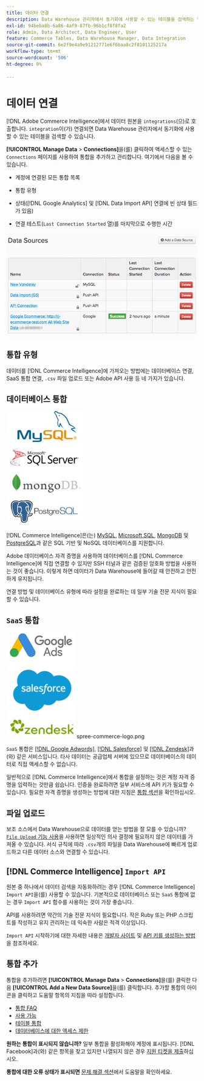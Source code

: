 ```yaml
---
title: 데이터 연결
description: Data Warehouse 관리자에서 동기화에 사용할 수 있는 테이블을 검색하는 방법을 알아봅니다.
exl-id: 94beba8b-6a86-4af9-87fb-96b1cf8f8fa2
role: Admin, Data Architect, Data Engineer, User
feature: Commerce Tables, Data Warehouse Manager, Data Integration
source-git-commit: 6e2f9e4a9e91212771e6f6baa8c2f8101125217a
workflow-type: tm+mt
source-wordcount: '506'
ht-degree: 0%

---
```


# 데이터 연결

[!DNL Adobe Commerce Intelligence]에서 데이터 원본을 `integrations`(으)로 호출합니다. `integration`이(가) 연결되면 Data Warehouse 관리자에서 동기화에 사용할 수 있는 테이블을 검색할 수 있습니다.

**[!UICONTROL Manage Data** > **Connections]**&#x200B;을(를) 클릭하여 액세스할 수 있는 `Connections` 페이지를 사용하여 통합을 추가하고 관리합니다. 여기에서 다음을 볼 수 있습니다.

* 계정에 연결된 모든 통합 목록

* 통합 유형

* 상태([!DNL Google Analytics] 및 [!DNL Data Import API] 연결에 빈 상태 필드가 있음)

* 연결 테스트(`Last Connection Started` 열)를 마지막으로 수행한 시간

![Data\_Sources\_Table.png](../../../assets/Data_Sources_Table.png)

## 통합 유형

데이터를 [!DNL Commerce Intelligence]에 가져오는 방법에는 데이터베이스 연결, SaaS 통합 연결, `.csv` 파일 업로드 또는 Adobe API 사용 등 네 가지가 있습니다.

## 데이터베이스 통합

![Database\_icons.jpg](../../../assets/Database_icons.jpg)

[!DNL Commerce Intelligence]은(는) [MySQL](../../importing-data/integrations/mysql-via-ssh-tunnel.md), [Microsoft SQL](../integrations/microsoft-sql-server.md), [MongoDB](../integrations/mongodb-via-ssh-tunnel.md) 및 [PostgreSQL](../integrations/postgresql.md)과 같은 SQL 기반 및 NoSQL 데이터베이스를 지원합니다.

Adobe 데이터베이스 자격 증명을 사용하여 데이터베이스를 [!DNL Commerce Intelligence]에 직접 연결할 수 있지만 SSH 터널과 같은 검증된 암호화 방법을 사용하는 것이 좋습니다. 이렇게 하면 데이터가 Data Warehouse에 들어갈 때 안전하고 안전하게 유지됩니다.

연결 방법 및 데이터베이스 유형에 따라 설정을 완료하는 데 일부 기술 전문 지식이 필요할 수 있습니다.

## `SaaS` 통합

![](../../../assets/SaaS_icons.jpg)spree-commerce-logo.png

`SaaS` 통합은 [[!DNL Google Adwords]](../integrations/google-adwords.md), [[!DNL Salesforce]](../integrations/salesforce.md) 및 [[!DNL Zendesk]](../integrations/zendesk.md)과(와) 같은 서비스입니다. 타사 데이터는 공급업체 서버에 있으므로 데이터베이스의 데이터로 직접 액세스할 수 없습니다.

일반적으로 [!DNL Commerce Intelligence]에서 통합을 설정하는 것은 계정 자격 증명을 입력하는 것만큼 쉽습니다. 인증을 완료하려면 일부 서비스에 API 키가 필요할 수 있습니다. 필요한 자격 증명을 생성하는 방법에 대한 지침은 [통합 섹션](../integrations/integrations.md)을 확인하십시오.

## 파일 업로드

보조 소스에서 Data Warehouse으로 데이터를 얻는 방법을 잘 모를 수 있습니까? [`File Upload` 기능 사용](../connecting-data/using-file-uploader.md)을 사용하면 일상적인 의사 결정에 필요하지 않은 데이터를 가져올 수 있습니다. 서식 규칙에 따라 `.csv`개의 파일을 Data Warehouse에 빠르게 업로드하고 다른 데이터 소스와 연결할 수 있습니다.

## [!DNL Commerce Intelligence] `Import API`

원본 중 하나에서 데이터 검색을 자동화하려는 경우 [!DNL Commerce Intelligence] `Import API`을(를) 사용할 수 있습니다. 기본적으로 데이터베이스 또는 `SaaS` 통합에 없는 경우 `Import API` 함수를 사용하는 것이 가장 좋습니다.

API를 사용하려면 약간의 기술 전문 지식이 필요합니다. 작은 Ruby 또는 PHP 스크립트를 작성하고 유지 관리하는 데 익숙한 사람은 적격 이상입니다.

`Import API` 시작하기에 대한 자세한 내용은 [개발자 사이트](https://developer.adobe.com/commerce/services/reporting/) 및 [API 키를 생성하는 방법](https://developer.adobe.com/commerce/services/reporting/import-api/)을 참조하세요.

## 통합 추가

통합을 추가하려면 **[!UICONTROL Manage Data** > **Connections]**&#x200B;을(를) 클릭한 다음 **[!UICONTROL Add a New Data Source]**&#x200B;을(를) 클릭합니다. 추가할 통합의 아이콘을 클릭하고 도움말 항목의 지침을 따라 설정합니다.

* [통합 FAQ](https://support.magento.com/hc/en-us/sections/360003161871-Integration-FAQ)
* [사용 가능 ](../integrations/integrations.md)
* [테이블 통합](../../../best-practices/consolidating-your-tables.md)
* [데이터베이스에 대한 액세스 제한](../../../administrator/account-management/restrict-db-access.md)

**원하는 통합이 표시되지 않습니까?** 일부 통합을 활성화해야 계정에 표시됩니다. [!DNL Facebook]과(와) 같은 항목을 찾고 있지만 나열되지 않은 경우 [지원 티켓을 제출](https://experienceleague.adobe.com/docs/commerce-knowledge-base/kb/troubleshooting/miscellaneous/mbi-service-policies.html)하십시오.

**통합에 대한 오류 상태가 표시되면** [문제 해결 섹션](https://support.magento.com/hc/en-us/sections/360003078151)에서 도움말을 확인하세요.
